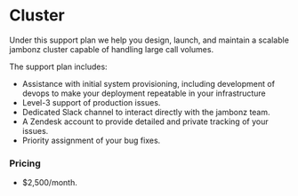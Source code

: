 # Cluster

Under this support plan we help you design, launch, and maintain a scalable jambonz cluster capable of handling large call volumes.

The support plan includes:
- Assistance with initial system provisioning, including development of devops to make your deployment repeatable in your infrastructure
- Level-3 support of production issues.
- Dedicated Slack channel to interact directly with the jambonz team.
- A Zendesk account to provide detailed and private tracking of your issues. 
- Priority assignment of your bug fixes.

### Pricing
- $2,500/month.